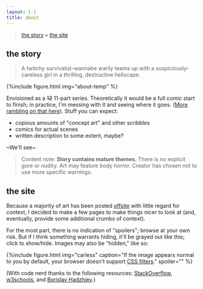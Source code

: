 ```yaml
---
layout: 1.1
title: about
---
```

> [the story](#the-story) ▪ [the site](#the-site)

## the story
> A twitchy survivalist-wannabe warily teams up with a suspiciously-careless girl in a thrilling, destructive hellscape.

{%include figure.html
	img="about-temp"
%}

Envisioned as a ~~12~~ 11-part series. Theoretically it would be a full comic start to finish; in practice, I'm messing with it and seeing where it goes. (<a href="https://a-flyleaf.github.io/blog/project-rambling#now-what" target="_blank">More rambling on that here</a>). Stuff you can expect:

- copious amounts of "concept art" and other scribbles
- comics for actual scenes
- written description to some extent, maybe?

~We'll see~

> Content note: **Story contains mature themes.** There is no explicit gore or nudity. Art may feature body horror. Creator has chosen not to use more specific warnings.

## the site
Because a majority of art has been posted <a href="https://www.deviantart.com/a-flyleaf/gallery?q=%23unmooredrandos" target="_blank">offsite</a> with little regard for context, I decided to make a few pages to make things nicer to look at (and, eventually, provide some additional crumbs of context).

For the most part, there is no indication of "spoilers"; browse at your own risk. But if I think something warrants hiding, it'll be grayed out <span class="spoiler">like this</span>; click to show/hide. Images may also be "hidden," like so:

{%include figure.html
	img="carless"
	caption="If the image appears normal to you by default, your browser doesn’t support <a href='https://caniuse.com/css-filters' target='_blank'>CSS filters</a>."
	spoiler=""
%}

(With code nerd thanks to the following resources: <a href="https://stackoverflow.com/a/19075983" target="_blank">StackOverflow</a>, <a href="https://www.w3schools.com/jsref/met_document_queryselector.asp" target="_blank">w3schools</a>, and <a href="https://bobbyhadz.com/blog/javascript-addeventlistener-queryselectorall" target="_blank">Borislav Hadzhiev</a>.)